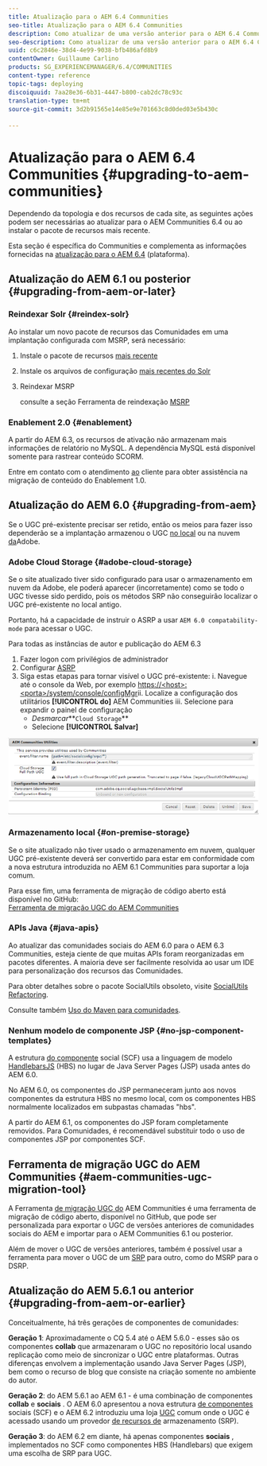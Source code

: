 ```yaml
---
title: Atualização para o AEM 6.4 Communities
seo-title: Atualização para o AEM 6.4 Communities
description: Como atualizar de uma versão anterior para o AEM 6.4 Communities
seo-description: Como atualizar de uma versão anterior para o AEM 6.4 Communities
uuid: c6c2846e-38d4-4e99-9038-bfb486afd8b9
contentOwner: Guillaume Carlino
products: SG_EXPERIENCEMANAGER/6.4/COMMUNITIES
content-type: reference
topic-tags: deploying
discoiquuid: 7aa28e36-6b31-4447-b800-cab2dc78c93c
translation-type: tm+mt
source-git-commit: 3d2b91565e14e85e9e701663c8d0ded03e5b430c

---
```



# Atualização para o AEM 6.4 Communities {#upgrading-to-aem-communities}

Dependendo da topologia e dos recursos de cada site, as seguintes ações podem ser necessárias ao atualizar para o AEM Communities 6.4 ou ao instalar o pacote de recursos mais recente.

Esta seção é específica do Communities e complementa as informações fornecidas na [atualização para o AEM 6.4](../../help/sites-deploying/upgrade.md) (plataforma).

## Atualização do AEM 6.1 ou posterior {#upgrading-from-aem-or-later}

### Reindexar Solr {#reindex-solr}

Ao instalar um novo pacote de recursos das Comunidades em uma implantação configurada com MSRP, será necessário:

1. Instale o pacote de recursos [mais recente](deploy-communities.md#latestfeaturepack)
2. Instale os arquivos de configuração [mais recentes do Solr](msrp.md#upgrading)
3. Reindexar MSRP

   consulte a seção Ferramenta de reindexação [MSRP](msrp.md#msrp-reindex-tool)

### Enablement 2.0 {#enablement}

A partir do AEM 6.3, os recursos de ativação não armazenam mais informações de relatório no MySQL. A dependência MySQL está disponível somente para rastrear conteúdo SCORM.

Entre em contato com o atendimento [ao](https://helpx.adobe.com/marketing-cloud/contact-support.html) cliente para obter assistência na migração de conteúdo do Enablement 1.0.

## Atualização do AEM 6.0 {#upgrading-from-aem}

Se o UGC pré-existente precisar ser retido, então os meios para fazer isso dependerão se a implantação armazenou o UGC [no local](#on-premise-storage) ou na nuvem [da](#adobe-cloud-storage)Adobe.

### Adobe Cloud Storage {#adobe-cloud-storage}

Se o site atualizado tiver sido configurado para usar o armazenamento em nuvem da Adobe, ele poderá aparecer (incorretamente) como se todo o UGC tivesse sido perdido, pois os métodos SRP não conseguirão localizar o UGC pré-existente no local antigo.

Portanto, há a capacidade de instruir o ASRP a usar `AEM 6.0 compatability-mode` para acessar o UGC.

Para todas as instâncias de autor e publicação do AEM 6.3

1. Fazer logon com privilégios de administrador
2. Configurar [ASRP](asrp.md)
3. Siga estas etapas para tornar visível o UGC pré-existente:
i. Navegue até o console da Web, por exemplo
   [https://&lt;host>:&lt;porta>/system/console/configMgr](http://localhost:4502/system/console/configMgr)ii. Localize a configuração dos utilitários **[!UICONTROL do]** AEM Communities iii. Selecione para expandir o painel de configuração
   * *Desmarcar***`Cloud Storage`**
   * Selecione **[!UICONTROL Salvar]**

![chlimage_1-126](assets/chlimage_1-126.png)

### Armazenamento local {#on-premise-storage}

Se o site atualizado não tiver usado o armazenamento em nuvem, qualquer UGC pré-existente deverá ser convertido para estar em conformidade com a nova estrutura introduzida no AEM 6.1 Communities para suportar a loja comum.

Para esse fim, uma ferramenta de migração de código aberto está disponível no GitHub:\
[Ferramenta de migração UGC do AEM Communities](https://github.com/Adobe-Marketing-Cloud/communities-ugc-migration)

### APIs Java {#java-apis}

Ao atualizar das comunidades sociais do AEM 6.0 para o AEM 6.3 Communities, esteja ciente de que muitas APIs foram reorganizadas em pacotes diferentes. A maioria deve ser facilmente resolvida ao usar um IDE para personalização dos recursos das Comunidades.

Para obter detalhes sobre o pacote SocialUtils obsoleto, visite [SocialUtils Refactoring](socialutils.md).

Consulte também [Uso do Maven para comunidades](maven.md).

### Nenhum modelo de componente JSP {#no-jsp-component-templates}

A estrutura [do componente](scf.md) social (SCF) usa a linguagem de modelo [HandlebarsJS](https://www.handlebarsjs.com/) (HBS) no lugar de Java Server Pages (JSP) usada antes do AEM 6.0.

No AEM 6.0, os componentes do JSP permaneceram junto aos novos componentes da estrutura HBS no mesmo local, com os componentes HBS normalmente localizados em subpastas chamadas &quot;hbs&quot;.

A partir do AEM 6.1, os componentes do JSP foram completamente removidos. Para Comunidades, é recomendável substituir todo o uso de componentes JSP por componentes SCF.

## Ferramenta de migração UGC do AEM Communities {#aem-communities-ugc-migration-tool}

A Ferramenta [de migração UGC do](https://github.com/Adobe-Marketing-Cloud/communities-ugc-migration) AEM Communities é uma ferramenta de migração de código aberto, disponível no GitHub, que pode ser personalizada para exportar o UGC de versões anteriores de comunidades sociais do AEM e importar para o AEM Communities 6.1 ou posterior.

Além de mover o UGC de versões anteriores, também é possível usar a ferramenta para mover o UGC de um [SRP](working-with-srp.md) para outro, como do MSRP para o DSRP.

## Atualização do AEM 5.6.1 ou anterior {#upgrading-from-aem-or-earlier}

Conceitualmente, há três gerações de componentes de comunidades:

**Geração 1**: Aproximadamente o CQ 5.4 até o AEM 5.6.0 - esses são os componentes **collab** que armazenaram o UGC no repositório local usando replicação como meio de sincronizar o UGC entre plataformas. Outras diferenças envolvem a implementação usando Java Server Pages (JSP), bem como o recurso de blog que consiste na criação somente no ambiente do autor.

**Geração 2**: do AEM 5.6.1 ao AEM 6.1 - é uma combinação de componentes **collab** e **sociais** . O AEM 6.0 apresentou a nova estrutura [de componentes](scf.md) sociais (SCF) e o AEM 6.2 introduziu uma loja [UGC](working-with-srp.md) comum onde o UGC é acessado usando um provedor [de recursos de](srp.md) armazenamento (SRP).

**Geração 3**: do AEM 6.2 em diante, há apenas componentes **sociais** , implementados no SCF como componentes HBS (Handlebars) que exigem uma escolha de SRP para UGC.

